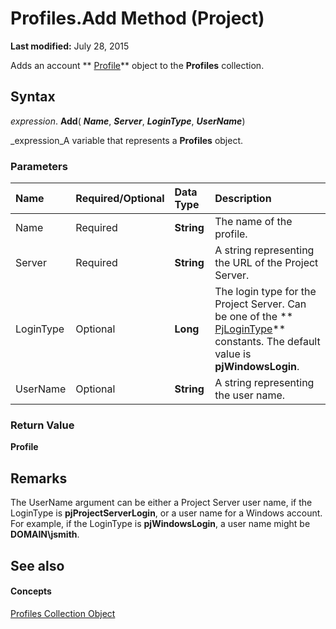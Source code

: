 
# Profiles.Add Method (Project)

 **Last modified:** July 28, 2015

Adds an account  ** [Profile](92ae9d1a-ea4d-1814-1655-f0798f4b18d0.md)** object to the **Profiles** collection.

## Syntax

 _expression_. **Add**( **_Name_**,  **_Server_**,  **_LoginType_**,  **_UserName_**)

 _expression_A variable that represents a  **Profiles** object.


### Parameters



|**Name**|**Required/Optional**|**Data Type**|**Description**|
|:-----|:-----|:-----|:-----|
|Name|Required| **String**| The name of the profile.|
|Server|Required| **String**|A string representing the URL of the Project Server.|
|LoginType|Optional| **Long**|The login type for the Project Server. Can be one of the  ** [PjLoginType](974e4384-da46-b7e2-299f-9821cf88c1fb.md)** constants. The default value is **pjWindowsLogin**.|
|UserName|Optional| **String**| A string representing the user name.|

### Return Value

 **Profile**


## Remarks

The UserName argument can be either a Project Server user name, if the LoginType is  **pjProjectServerLogin**, or a user name for a Windows account. For example, if the LoginType is  **pjWindowsLogin**, a user name might be  **DOMAIN\jsmith**.


## See also


#### Concepts


 [Profiles Collection Object](0e25c828-6482-4d68-f482-ae72c919f338.md)
